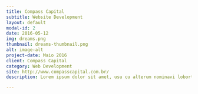 ```yaml
---
title: Compass Capital
subtitle: Website Development
layout: default
modal-id: 2
date: 2016-05-12
img: dreams.png
thumbnail: dreams-thumbnail.png
alt: image-alt
project-date: Maio 2016
client: Compass Capital
category: Web Development
site: http://www.compasscapital.com.br/
description: Lorem ipsum dolor sit amet, usu cu alterum nominavi lobortis. At duo novum diceret. Tantas apeirian vix et, usu sanctus postulant inciderint ut, populo diceret necessitatibus in vim. Cu eum dicam feugiat noluisse.

---
```

